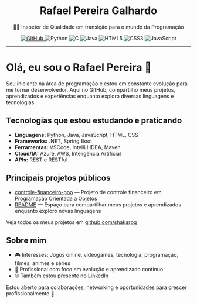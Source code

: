 <h1 align="center">Rafael Pereira Galhardo</h1>

<p align="center">
  👨‍💻 Inspetor de Qualidade em transição para o mundo da Programação  
</p>

<p align="center">
  <a href="https://github.com/shakarpg">
    <img src="https://img.shields.io/badge/GitHub-shakarpg-181717?style=flat&logo=github" alt="GitHub">
  </a>
  <img src="https://img.shields.io/badge/Python-3776AB?style=flat&logo=python&logoColor=white" alt="Python">
  <img src="https://img.shields.io/badge/C-00599C?style=flat&logo=c&logoColor=white" alt="C">
  <img src="https://img.shields.io/badge/Java-007396?style=flat&logo=java&logoColor=white" alt="Java">
  <img src="https://img.shields.io/badge/HTML5-E34F26?style=flat&logo=html5&logoColor=white" alt="HTML5">
  <img src="https://img.shields.io/badge/CSS3-1572B6?style=flat&logo=css3&logoColor=white" alt="CSS3">
  <img src="https://img.shields.io/badge/JavaScript-F7DF1E?style=flat&logo=javascript&logoColor=black" alt="JavaScript">
</p>

---

# Olá, eu sou o Rafael Pereira 👋

Sou iniciante na área de programação e estou em constante evolução para me tornar desenvolvedor. Aqui no GitHub, compartilho meus projetos, aprendizados e experiências enquanto exploro diversas linguagens e tecnologias.

## Tecnologias que estou estudando e praticando

- **Linguagens:** Python, Java, JavaScript, HTML, CSS
- **Frameworks:** .NET, Spring Boot
- **Ferramentas:** VSCode, IntelliJ IDEA, Maven
- **Cloud/IA:** Azure, AWS, Inteligência Artificial
- **APIs:** REST e RESTful

## Principais projetos públicos

- [controle-financeiro-poo](https://github.com/shakarpg/controle-financeiro-poo) — Projeto de controle financeiro em Programação Orientada a Objetos
- [README](https://github.com/shakarpg/README) — Espaço para compartilhar meus projetos e aprendizados enquanto exploro novas linguagens

Veja todos os meus projetos em [github.com/shakarpg](https://github.com/shakarpg)

## Sobre mim

- 🎮 Interesses: Jogos online, videogames, tecnologia, programação, filmes, animes e séries
- 💼 Profissional com foco em evolução e aprendizado contínuo
- 🌐 Também estou presente no [LinkedIn](https://linkedin.com/in/rpg2011)

Estou aberto para colaborações, networking e oportunidades para crescer profissionalmente 🚀
